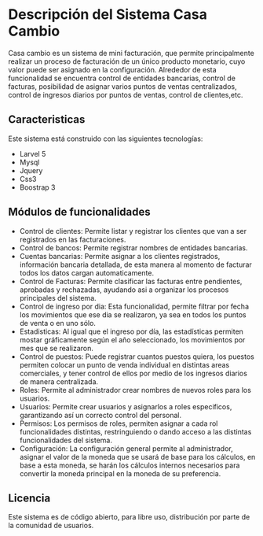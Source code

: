 # Descripción del Sistema Casa Cambio

Casa cambio es un sistema de mini facturación, que permite principalmente realizar un proceso de facturación de un único producto monetario, cuyo valor puede ser asignado en la configuración. Alrededor de esta funcionalidad se encuentra control de entidades bancarias, control de facturas, posibilidad de asignar varios puntos de ventas centralizados, control de ingresos diarios por puntos de ventas, control de clientes,etc.

## Caracteristicas
Este sistema está construido con las siguientes tecnologías:


* Larvel 5
* Mysql
* Jquery
* Css3
* Boostrap 3


## Módulos de funcionalidades
* Control de clientes: Permite listar y registrar los clientes que van a ser registrados en las facturaciones.
* Control de bancos: Permite registrar nombres de entidades bancarias.
* Cuentas bancarias: Permite asignar a los clientes registrados, información bancaria detallada, de esta manera al momento de facturar todos los datos cargan automaticamente.
* Control de Facturas: Permite clasificar las facturas entre pendientes, aprobadas y rechazadas, ayudando asi a organizar los procesos principales del sistema.
* Control de ingreso por dia: Esta funcionalidad, permite filtrar por fecha los movimientos que ese dia se realizaron, ya sea en todos los puntos de venta o en uno sólo.
* Estadisticas: Al igual que el ingreso por día, las estadísticas permiten mostar gráficamente según el año seleccionado, los movimientos por mes que se realizaron.
* Control de puestos: Puede registrar cuantos puestos quiera, los puestos permiten colocar un punto de venda individual en distintas areas comerciales, y tener control de ellos por medio de los ingresos diarios de manera centralizada.
* Roles: Permite al administrador crear nombres de nuevos roles para los usuarios.
* Usuarios: Permite crear usuarios y asignarlos a roles especificos, garantizando así un correcto control del personal.
* Permisos: Los permisos de roles, permiten asignar a cada rol funcionalidades distintas, restringuiendo o dando acceso a las distintas funcionalidades del sistema.
* Configuración: La configuración general permite al administrador, asignar el valor de la moneda que se usará de base para los cálculos, en base a esta moneda, se harán los cálculos internos necesarios para convertir la moneda principal en la moneda de su preferencia.

## Licencia
Este sistema es de código abierto, para libre uso, distribución por parte de la comunidad de usuarios.
